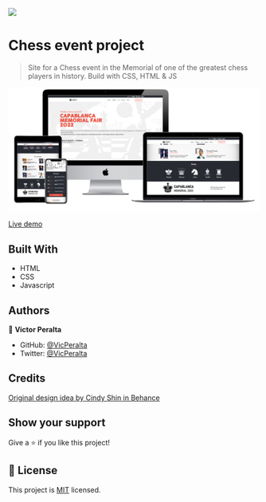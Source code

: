 ![](https://img.shields.io/badge/Microverse-blueviolet)

# Chess event project


> Site for a Chess event in the Memorial of one of the greatest chess players in history. Build with CSS, HTML & JS 

<img src="./chess.png" />


[Live demo](https://vicperalta.github.io/ChessEvent/)

## Built With

- HTML
- CSS
- Javascript

## Authors

👤 **Victor Peralta**

- GitHub: [@VicPeralta](https://github.com/VicPeralta)
- Twitter: [@VicPeralta](https://twitter.com/VicPeralta)

## Credits
[Original design idea by Cindy Shin in Behance](https://www.behance.net/gallery/29845175/CC-Global-Summit-2015)

## Show your support

Give a ⭐️ if you like this project!

## 📝 License

This project is [MIT](./MIT.md) licensed.
